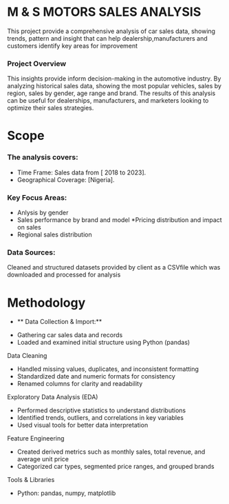 # M & S MOTORS SALES ANALYSIS
This project provide a comprehensive analysis of car sales data, showing trends, pattern and insight that can help dealership,manufacturers and customers identify key areas for improvement

### Project Overview

This insights  provide inform decision-making in the automotive industry. By analyzing historical sales data, 
showing the most popular vehicles, sales by region, sales by gender, age range and brand. The results of this analysis can be useful for dealerships, manufacturers, and marketers looking to optimize their sales strategies.

# Scope
### The analysis covers:
  * Time Frame: Sales data from [ 2018 to 2023].
  * Geographical Coverage: [Nigeria].

### Key Focus Areas:
  * Anlysis by gender
  * Sales performance by brand and model
  *Pricing distribution and impact on sales
  * Regional sales distribution

### Data Sources:
 Cleaned and structured datasets  provided by client as a CSVfile which was downloaded and processed for analysis

# Methodology
  - ** Data Collection & Import:**
* Gathering car sales  data and records
* Loaded and examined initial structure using Python (pandas)

Data Cleaning
* Handled missing values, duplicates, and inconsistent formatting
* Standardized date and numeric formats for consistency
* Renamed columns for clarity and readability

Exploratory Data Analysis (EDA)
* Performed descriptive statistics to understand distributions
* Identified trends, outliers, and correlations in key variables
* Used visual tools for better data interpretation

Feature Engineering
* Created derived metrics such as monthly sales, total revenue, and average unit price
* Categorized car types, segmented price ranges, and grouped brands

Tools & Libraries
* Python: pandas, numpy, matplotlib




